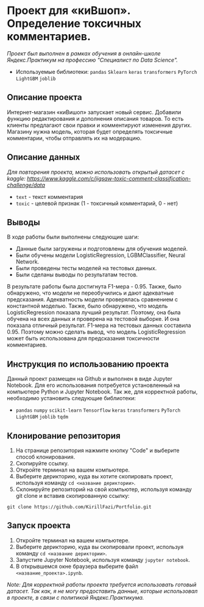 # Проект для «киВшоп». Определение токсичных комментариев.

*Проект был выполнен в рамках обучения в онлайн-школе Яндекс.Практикум на профессию "Специалист по Data Science".*
- Используемые библиотеки: `pandas` `Sklearn` `keras` `transformers` `PyTorch` `LightGBM` `joblib`

## Описание проекта
Интернет-магазин «киВишоп» запускает новый сервис. 
Добавили функцию редактирования и дополнения описания товаров. То есть клиенты предлагают свои правки и комментируют изменения других. 
Магазину нужна модель, которая будет определять токсичные комментарии, чтобы отправлять их на модерацию.

## Описание данных
*Для повторения проекта, можно использовать открытый датасет с kaggle: https://www.kaggle.com/c/jigsaw-toxic-comment-classification-challenge/data*

- `text` - текст комментария
- `toxic` - целевой признак (1 - токсичный комментарий, 0 - нет)

## Выводы

В ходе работы были выполнены следующие шаги:

- Данные были загружены и подготовлены для обучения моделей.
- Были обучены модели LogisticRegression, LGBMClassifier, Neural Network.
- Были проведены тесты моделей на тестовых данных.
- Были сделаны выводы по результатам тестов.

В результате работы была достигнута F1-мера - 0.95.
Также, было обнаружено, что модели не переобучились и дают адекватные предсказания. 
Адекватность модели проверялась сравнением с константной моделью. 
Также, было обнаружено, что модель LogisticRegression показала лучший результат. 
Поэтому, она была обучена на всех данных и проверена на тестовой выборке. 
И она показала отличный результат. F1-мера на тестовых данных составила 0.95. 
Поэтому можно сделать вывод, что модель LogisticRegression может быть использована для предсказания токсичности комментариев.


## Инструкция по использованию проекта
Данный проект размещен на Github и выполнен в виде Jupyter Notebook. Для его использования потребуется установленный на компьютере Python и Jupyter Notebook. Так же, для корректной работы, необходимо установить следующие библиотеки:
- `pandas` `numpy` `scikit-learn` `Tensorflow` `keras` `transformers` `PyTorch` `LightGBM` `joblib` `tqdm`

## Клонирование репозитория

1. На странице репозитория нажмите кнопку "Code" и выберите способ клонирования.
2. Скопируйте ссылку.
3. Откройте терминал на вашем компьютере.
4. Выберите дерикторию, куда вы хотите скопировать проект, используя команду `cd <название дериктории>`.
5. Склонируйте репозиторий на свой компьютер, используя команду git clone и вставив скопированную ссылку:
```
git clone https://github.com/KirillFazi/Portfolio.git
```

## Запуск проекта

1. Откройте терминал на вашем компьютере.
2. Выберите дерикторию, куда вы скопировали проект, используя команду `cd <название дериктории>`.
3. Запустите Jupyter Notebook, используя команду `jupyter notebook`.
4. В открывшемся окне браузера выберите файл `<название_проекта>.ipynb`.

*Note: Для корректной работы проекта требуется использовать готовый датасет. Так как, я не могу предоставить данные, которые использовал в проекте, в связи с политикой Яндекс.Практикума.*
